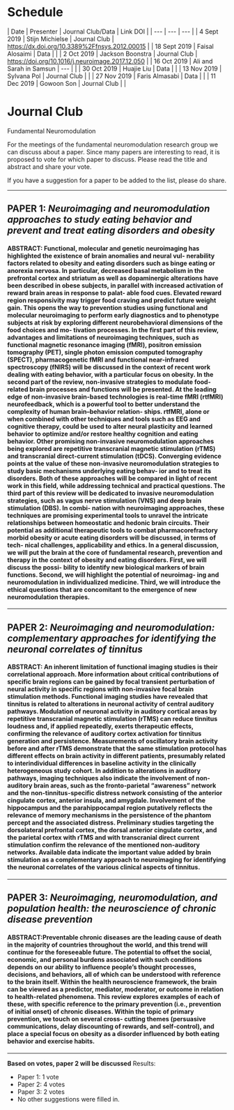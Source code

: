 # Schedule

| Date | Presenter | Journal Club/Data | Link DOI |
| --- | --- | --- |
| 4 Sept 2019 | Stijn Michielse | Journal Club | https://dx.doi.org/10.3389%2Ffnsys.2012.00015 |
| 18 Sept 2019 | Faisal Alosaimi | Data | |
| 2 Oct 2019 | Jackson Boonstra | Journal Club | https://doi.org/10.1016/j.neuroimage.2017.12.050 |
| 16 Oct 2019 | Ali and Sarah in Samsun | --- | |
| 30 Oct 2019 | Huajie Liu | Data | |
| 13 Nov 2019 | Sylvana Pol | Journal Club | |
| 27 Nov 2019 | Faris Almasabi | Data | |
| 11 Dec 2019 | Gowoon Son | Journal Club | |

# Journal Club
Fundamental Neuromodulation

For the meetings of the fundamental neuromodulation research group we can discuss about a paper. Since many papers are interesting to read, it is proposed to vote for which paper to discuss. Please read the title and abstract and share your vote. 

If you have a suggestion for a paper to be added to the list, please do share.

---
## **PAPER 1**: *Neuroimaging and neuromodulation approaches to study eating behavior and prevent and treat eating disorders and obesity*
#### ABSTRACT: Functional, molecular and genetic neuroimaging has highlighted the existence of brain anomalies and neural vul- nerability factors related to obesity and eating disorders such as binge eating or anorexia nervosa. In particular, decreased basal metabolism in the prefrontal cortex and striatum as well as dopaminergic alterations have been described in obese subjects, in parallel with increased activation of reward brain areas in response to palat- able food cues. Elevated reward region responsivity may trigger food craving and predict future weight gain. This opens the way to prevention studies using functional and molecular neuroimaging to perform early diagnostics and to phenotype subjects at risk by exploring different neurobehavioral dimensions of the food choices and mo- tivation processes. In the first part of this review, advantages and limitations of neuroimaging techniques, such as functional magnetic resonance imaging (fMRI), positron emission tomography (PET), single photon emission computed tomography (SPECT), pharmacogenetic fMRI and functional near-infrared spectroscopy (fNIRS) will be discussed in the context of recent work dealing with eating behavior, with a particular focus on obesity. In the second part of the review, non-invasive strategies to modulate food-related brain processes and functions will be presented. At the leading edge of non-invasive brain-based technologies is real-time fMRI (rtfMRI) neurofeedback, which is a powerful tool to better understand the complexity of human brain–behavior relation- ships. rtfMRI, alone or when combined with other techniques and tools such as EEG and cognitive therapy, could be used to alter neural plasticity and learned behavior to optimize and/or restore healthy cognition and eating behavior. Other promising non-invasive neuromodulation approaches being explored are repetitive transcranial magnetic stimulation (rTMS) and transcranial direct-current stimulation (tDCS). Converging evidence points at the value of these non-invasive neuromodulation strategies to study basic mechanisms underlying eating behav- ior and to treat its disorders. Both of these approaches will be compared in light of recent work in this field, while addressing technical and practical questions. The third part of this review will be dedicated to invasive neuromodulation strategies, such as vagus nerve stimulation (VNS) and deep brain stimulation (DBS). In combi- nation with neuroimaging approaches, these techniques are promising experimental tools to unravel the intricate relationships between homeostatic and hedonic brain circuits. Their potential as additional therapeutic tools to combat pharmacorefractory morbid obesity or acute eating disorders will be discussed, in terms of tech- nical challenges, applicability and ethics. In a general discussion, we will put the brain at the core of fundamental research, prevention and therapy in the context of obesity and eating disorders. First, we will discuss the possi- bility to identify new biological markers of brain functions. Second, we will highlight the potential of neuroimag- ing and neuromodulation in individualized medicine. Third, we will introduce the ethical questions that are concomitant to the emergence of new neuromodulation therapies.
---

## **PAPER 2**: *Neuroimaging and neuromodulation: complementary approaches for identifying the neuronal correlates of tinnitus*
#### ABSTRACT: An inherent limitation of functional imaging studies is their correlational approach. More information about critical contributions of specific brain regions can be gained by focal transient perturbation of neural activity in specific regions with non-invasive focal brain stimulation methods. Functional imaging studies have revealed that tinnitus is related to alterations in neuronal activity of central auditory pathways. Modulation of neuronal activity in auditory cortical areas by repetitive transcranial magnetic stimulation (rTMS) can reduce tinnitus loudness and, if applied repeatedly, exerts therapeutic effects, confirming the relevance of auditory cortex activation for tinnitus generation and persistence. Measurements of oscillatory brain activity before and after rTMS demonstrate that the same stimulation protocol has different effects on brain activity in different patients, presumably related to interindividual differences in baseline activity in the clinically heterogeneous study cohort. In addition to alterations in auditory pathways, imaging techniques also indicate the involvement of non-auditory brain areas, such as the fronto-parietal “awareness” network and the non-tinnitus-specific distress network consisting of the anterior cingulate cortex, anterior insula, and amygdale. Involvement of the hippocampus and the parahippocampal region putatively reflects the relevance of memory mechanisms in the persistence of the phantom percept and the associated distress. Preliminary studies targeting the dorsolateral prefrontal cortex, the dorsal anterior cingulate cortex, and the parietal cortex with rTMS and with transcranial direct current stimulation confirm the relevance of the mentioned non-auditory networks. Available data indicate the important value added by brain stimulation as a complementary approach to neuroimaging for identifying the neuronal correlates of the various clinical aspects of tinnitus.
---
## **PAPER 3**: *Neuroimaging, neuromodulation, and population health: the neuroscience of chronic disease prevention*
#### ABSTRACT:Preventable chronic diseases are the leading cause of death in the majority of countries throughout the world, and this trend will continue for the foreseeable future. The potential to offset the social, economic, and personal burdens associated with such conditions depends on our ability to influence people’s thought processes, decisions, and behaviors, all of which can be understood with reference to the brain itself. Within the health neuroscience framework, the brain can be viewed as a predictor, mediator, moderator, or outcome in relation to health-related phenomena. This review explores examples of each of these, with specific reference to the primary prevention (i.e., prevention of initial onset) of chronic diseases. Within the topic of primary prevention, we touch on several cross- cutting themes (persuasive communications, delay discounting of rewards, and self-control), and place a special focus on obesity as a disorder influenced by both eating behavior and exercise habits.
---

**Based on votes, paper 2 will be discussed**
Results:
- Paper 1: 1 vote
- Paper 2: 4 votes
- Paper 3: 2 votes
- No other suggestions were filled in.
